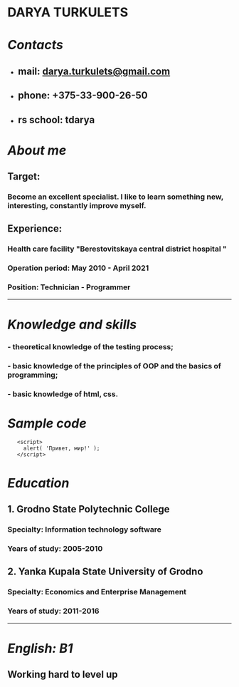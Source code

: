 # **DARYA TURKULETS**  
# *Contacts* 
* ## mail: <darya.turkulets@gmail.com>
* ## phone: +375-33-900-26-50
* ## rs school:  tdarya
# *About me*
## Target:
### Become an excellent specialist. I like to learn something new, interesting, constantly improve myself.
## Experience:
### Health care facility "Berestovitskaya central district hospital "
### Operation period: May 2010 - April 2021
### Position: Technician - Programmer
***
# *Knowledge and skills*
### - theoretical knowledge of the testing process;
### - basic knowledge of the principles of OOP and the basics of programming;
### - basic knowledge of html, css.
# *Sample code*
```  
   <script>
     alert( 'Привет, мир!' );
   </script>
```
# *Education*
## 1. Grodno State Polytechnic College
### Specialty: Information technology software
### Years of study: 2005-2010
## 2. Yanka Kupala State University of Grodno
### Specialty: Economics and Enterprise Management
### Years of study: 2011-2016
***
# *English: B1*
## Working hard to level up